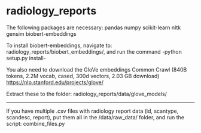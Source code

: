 # radiology_reports

The following packages are necessary:
pandas
numpy
scikit-learn
nltk
gensim
biobert-embeddings

To install biobert-embeddings, navigate to: radiology_reports/biobert_embeddings/, and run the command -python setup.py install-

You also need to download the GloVe embeddings Common Crawl (840B tokens, 2.2M vocab, cased, 300d vectors, 2.03 GB download)
https://nlp.stanford.edu/projects/glove/

Extract these to the folder: radiology_reports/data/glove_models/


---

If you have multiple .csv files with radiology report data (id, scantype, scandesc, report), put them all in the /data/raw_data/ folder, and run the script: combine_files.py
